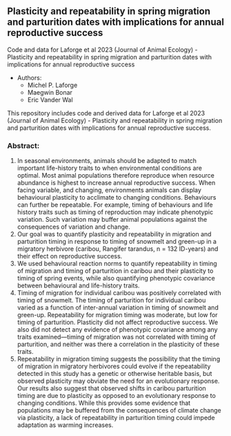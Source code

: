 ## Plasticity and repeatability in spring migration and parturition dates with implications for annual reproductive success
Code and data for Laforge et al 2023 (Journal of Animal Ecology) - Plasticity and repeatability in spring migration and parturition dates with implications for annual reproductive success

* Authors:
	+ Michel P. Laforge
	+ Maegwin Bonar
	+ Eric Vander Wal

This repository includes code and derived data for Laforge et al 2023 (Journal of Animal Ecology) - Plasticity and repeatability in spring migration and parturition dates with implications for annual reproductive success.

### Abstract: 

1.	In seasonal environments, animals should be adapted to match important life-history traits to when environmental conditions are optimal. Most animal populations therefore reproduce when resource abundance is highest to increase annual reproductive success. When facing variable, and changing, environments animals can display behavioural plasticity to acclimate to changing conditions. Behaviours can further be repeatable. For example, timing of behaviours and life history traits such as timing of reproduction may indicate phenotypic variation. Such variation may buffer animal populations against the consequences of variation and change. 
2.	Our goal was to quantify plasticity and repeatability in migration and parturition timing in response to timing of snowmelt and green-up in a migratory herbivore (caribou, Rangifer tarandus, n = 132 ID-years) and their effect on reproductive success. 
3.	We used behavioural reaction norms to quantify repeatability in timing of migration and timing of parturition in caribou and their plasticity to timing of spring events, while also quantifying phenotypic covariance between behavioural and life-history traits.
4.	Timing of migration for individual caribou was positively correlated with timing of snowmelt. The timing of parturition for individual caribou varied as a function of inter-annual variation in timing of snowmelt and green-up. Repeatability for migration timing was moderate, but low for timing of parturition. Plasticity did not affect reproductive success. We also did not detect any evidence of phenotypic covariance among any traits examined—timing of migration was not correlated with timing of parturition, and neither was there a correlation in the plasticity of these traits. 
5.	Repeatability in migration timing suggests the possibility that the timing of migration in migratory herbivores could evolve if the repeatability detected in this study has a genetic or otherwise heritable basis, but observed plasticity may obviate the need for an evolutionary response. Our results also suggest that observed shifts in caribou parturition timing are due to plasticity as opposed to an evolutionary response to changing conditions. While this provides some evidence that populations may be buffered from the consequences of climate change via plasticity, a lack of repeatability in parturition timing could impede adaptation as warming increases.

